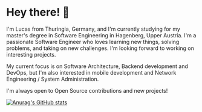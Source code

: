 # Hey there! 🌱

I'm Lucas from Thuringia, Germany, and I'm currently studying for my master's degree in Software Engineering in Hagenberg, Upper Austria. I'm a passionate Software Engineer who loves learning new things, solving problems, and taking on new challenges. I'm looking forward to working on interesting projects.

My current focus is on Software Architecture, Backend development and DevOps, but I'm also interested in mobile development and Network Engineering / System Administration.

I'm always open to Open Source contributions and new projects!

[![Anurag's GitHub stats](https://github-readme-stats.vercel.app/api?username=MhouneyLH&theme=dark&show_icons=true)](https://github.com/anuraghazra/github-readme-stats)

